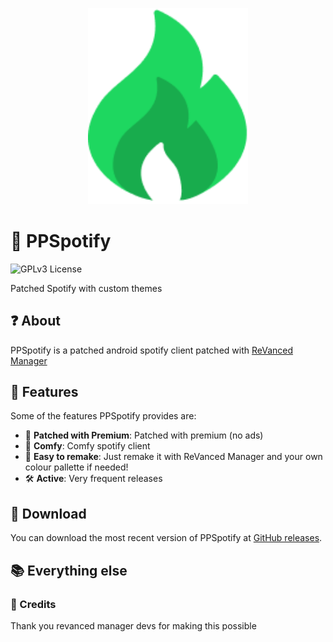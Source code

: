 <p align="center">
  <picture>
    <source
      width="256px"
      media="(prefers-color-scheme: dark)"
      srcset="assets/ppspot/ppspot.png"
    >
    <img 
      width="256px"
      src="assets/ppspot/ppspot.png"
    >
  </picture>

# 🎵 PPSpotify

![GPLv3 License](https://img.shields.io/badge/License-GPL%20v3-yellow.svg)

Patched Spotify with custom themes

## ❓ About

PPSpotify is a patched android spotify client patched with [ReVanced Manager](https://github.com/revanced/revanced-manager) 

## 💪 Features

Some of the features PPSpotify provides are:

- 💉 **Patched with Premium**: Patched with premium (no ads)
- 📱 **Comfy**: Comfy spotify client
- 🤗 **Easy to remake**: Just remake it with ReVanced Manager and your own colour pallette if needed! 
- 🛠️ **Active**: Very frequent releases

## 🔽 Download

You can download the most recent version of PPSpotify at [GitHub releases]().  

## 📚 Everything else

### 📙 Credits

Thank you revanced manager devs for making this possible
